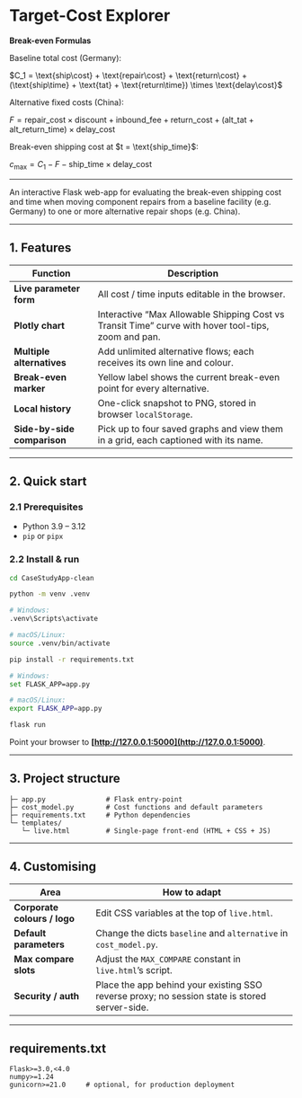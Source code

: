 # Target-Cost Explorer

**Break-even Formulas**

Baseline total cost (Germany):

$C_1 = \text{ship\cost} + \text{repair\cost} + \text{return\cost} + (\text{ship\time} + \text{tat} + \text{return\time}) \times \text{delay\cost}$

Alternative fixed costs (China):

$F = \text{repair\_cost} \times \text{discount} + \text{inbound\_fee} + \text{return\_cost} + (\text{alt\_tat} + \text{alt\_return\_time}) \times \text{delay\_cost}$

Break-even shipping cost at \$t = \text{ship\_time}\$:

$c_{\max} = C_1 - F - \text{ship\_time} \times \text{delay\_cost}$

---

An interactive Flask web-app for evaluating the break-even shipping cost and time when moving component repairs from a baseline facility (e.g. Germany) to one or more alternative repair shops (e.g. China).

---

## 1. Features

| Function                    | Description                                                                                         |
| --------------------------- | --------------------------------------------------------------------------------------------------- |
| **Live parameter form**     | All cost / time inputs editable in the browser.                                                     |
| **Plotly chart**            | Interactive “Max Allowable Shipping Cost vs Transit Time” curve with hover tool-tips, zoom and pan. |
| **Multiple alternatives**   | Add unlimited alternative flows; each receives its own line and colour.                             |
| **Break-even marker**       | Yellow label shows the current break-even point for every alternative.                              |
| **Local history**           | One-click snapshot to PNG, stored in browser `localStorage`.                                        |
| **Side-by-side comparison** | Pick up to four saved graphs and view them in a grid, each captioned with its name.                 |

---

## 2. Quick start

### 2.1 Prerequisites

* Python 3.9 – 3.12
* `pip` or `pipx`

### 2.2 Install & run

```bash
cd CaseStudyApp-clean

python -m venv .venv

# Windows:
.venv\Scripts\activate

# macOS/Linux:
source .venv/bin/activate

pip install -r requirements.txt

# Windows:
set FLASK_APP=app.py

# macOS/Linux:
export FLASK_APP=app.py

flask run
```

Point your browser to **[http://127.0.0.1:5000](http://127.0.0.1:5000)**.

---

## 3. Project structure

```
├─ app.py               # Flask entry-point
├─ cost_model.py        # Cost functions and default parameters
├─ requirements.txt     # Python dependencies
└─ templates/
   └─ live.html         # Single-page front-end (HTML + CSS + JS)
```

---

## 4. Customising

| Area                         | How to adapt                                                                                  |
| ---------------------------- | --------------------------------------------------------------------------------------------- |
| **Corporate colours / logo** | Edit CSS variables at the top of `live.html`.                                                 |
| **Default parameters**       | Change the dicts `baseline` and `alternative` in `cost_model.py`.                             |
| **Max compare slots**        | Adjust the `MAX_COMPARE` constant in `live.html`’s script.                                    |
| **Security / auth**          | Place the app behind your existing SSO reverse proxy; no session state is stored server-side. |

---

## requirements.txt

```text
Flask>=3.0,<4.0
numpy>=1.24
gunicorn>=21.0     # optional, for production deployment
```
